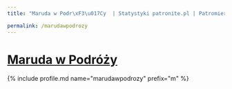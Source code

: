 ```yaml
---
title: "Maruda w Podr\xF3\u017Cy  | Statystyki patronite.pl | Patromierz"

permalink: /marudawpodrozy
---
```


# [Maruda w Podróży ](https://patronite.pl/marudawpodrozy)

{% include profile.md name="marudawpodrozy" prefix="m" %}
